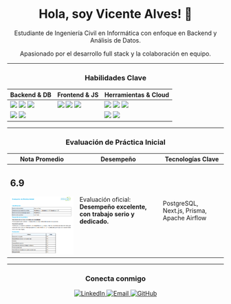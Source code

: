 <h1 align="center">Hola, soy Vicente Alves! 👋</h1>

<div align="center">
  <p>Estudiante de Ingeniería Civil en Informática con enfoque en Backend y Análisis de Datos.</p>
  <p>Apasionado por el desarrollo full stack y la colaboración en equipo.</p>
</div>

---

<h3 align="center">Habilidades Clave</h3>

<div align="center">
  <table>
    <thead>
      <tr>
        <th>Backend & DB</th>
        <th>Frontend & JS</th>
        <th>Herramientas & Cloud</th>
      </tr>
    </thead>
    <tbody>
      <tr>
        <td>
          <img src="https://img.shields.io/badge/Python-3776AB?style=flat&logo=python&logoColor=white" /> 
          <img src="https://img.shields.io/badge/C%2B%2B-00599C?style=flat&logo=c%2B%2B&logoColor=white" /> 
          <img src="https://img.shields.io/badge/Java-007396?style=flat&logo=java&logoColor=white" />
        </td>
        <td>
          <img src="https://img.shields.io/badge/React-61DAFB?style=flat&logo=react&logoColor=white" /> 
          <img src="https://img.shields.io/badge/JavaScript-F7DF1E?style=flat&logo=javascript&logoColor=black" /> 
          <img src="https://img.shields.io/badge/Next.js-000000?style=flat&logo=next.js&logoColor=white" />
        </td>
        <td>
          <img src="https://img.shields.io/badge/Git-F05032?style=flat&logo=git&logoColor=white" /> 
          <img src="https://img.shields.io/badge/GitHub-181717?style=flat&logo=github&logoColor=white" /> 
          <img src="https://img.shields.io/badge/Docker-2496ED?style=flat&logo=docker&logoColor=white" />
        </td>
      </tr>
      <tr>
        <td>
          <img src="https://img.shields.io/badge/PostgreSQL-336791?style=flat&logo=postgresql&logoColor=white" /> 
          <img src="https://img.shields.io/badge/Neo4j-458190?style=flat&logo=neo4j&logoColor=white" />
        </td>
        <td></td>
        <td>
          <img src="https://img.shields.io/badge/Apache_Airflow-0176E0?style=flat&logo=apache-airflow&logoColor=white" /> 
          <img src="https://img.shields.io/badge/Jupyter-F37626?style=flat&logo=jupyter&logoColor=white" />
        </td>
      </tr>
    </tbody>
  </table>
</div>

---

<h3 align="center">Evaluación de Práctica Inicial</h3>

<div align="center">
  <table>
    <thead>
      <tr>
        <th>Nota Promedio</th>
        <th>Desempeño</th>
        <th>Tecnologías Clave</th>
      </tr>
    </thead>
    <tbody>
      <tr>
        <td>
          <h2>6.9</h2>
          <!-- Imagen de evaluación justo debajo de la nota -->
          <div>
            <img src="image.png" alt="Evaluación de mi práctica" width="400"/>
          </div>
        </td>
        <td>
          <p>Evaluación oficial: <b>Desempeño excelente, con trabajo serio y dedicado.</b></p>
        </td>
        <td>
          <p>PostgreSQL, Next.js, Prisma, Apache Airflow</p>
        </td>
      </tr>
    </tbody>
  </table>
</div>

---

<h3 align="center">Conecta conmigo</h3>

<div align="center">
  <a href="https://www.linkedin.com/in/vicente-alves-obando-1743682a6/" target="_blank">
    <img src="https://img.shields.io/badge/LinkedIn-0077B5?style=for-the-badge&logo=linkedin&logoColor=white" alt="LinkedIn" />
  </a>
  <a href="mailto:vicentealves@hotmail.es">
    <img src="https://img.shields.io/badge/Email-D14836?style=for-the-badge&logo=gmail&logoColor=white" alt="Email" />
  </a>
  <a href="https://github.com/Vicntea">
    <img src="https://img.shields.io/badge/GitHub-100000?style=for-the-badge&logo=github&logoColor=white" alt="GitHub" />
  </a>
</div>

